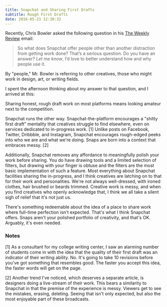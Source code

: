 ```yaml
---
title: Snapchat and Sharing First Drafts
subtitle: Rough First Drafts
date: 2016-05-23 12:30:32
---
```


Recently, Chris Bowler asked the following question in his [The Weekly Review](http://chrisbowler.com/newsletter) email: 

> So what does Snapchat offer people other than another distraction from getting work done? That’s a serious question. Do you have an answer? _Let me know_, I’d love to better understand how and why people use it.  

By "people," Mr. Bowler is referring to other creatives, those who might work in design, art, or writing fields. 

I spent the afternoon thinking about my answer to that question, and I arrived at this: 

Sharing honest, rough draft work on most platforms means looking amateur next to the competition. 

Snapchat runs the other way. Snapchat-the-platform encourages a "shitty first draft" mentality that creatives struggle to find elsewhere, even on services dedicated to in-progress work. [1] Unlike posts on Facebook, Twitter, Dribbble, and Instagram, Snapchat encourages rough-edged peeks into who we are and what we're doing. Snaps are born into a context that embraces messy. [2] 

Additionally, Snapchat removes any affordance to meaningfully polish your work before sharing. You do have drawing tools and a limited selection of filters, but drawing with your finger is obtuse and the filters are the most basic implementation of such a feature. Most everything about Snapchat facilities sharing the in-progress, and I think creatives are latching on to that for their work and personalities. We're not always well-dressed, with ironed clothes, hair brushed or beards trimmed. Creative work is messy, and when you find creatives who openly acknowledge that, I think we all take a silent sigh of relief that it's not just us. 

There's something redeemable about the idea of a place to share work where full-time perfection isn't expected. That's what I think Snapchat offers. Snaps aren't your polished portfolio of creativity, and that's OK. Arguably, it's even needed.

### Notes

[1] As a consultant for my college writing center, I saw an alarming number of students come in with the idea that the quality of their first draft was an indicator of their writing ability. No. It's going to take 10 revisions before you've got something that resembles good. The faster you accept this idea, the faster words will get on the page. 

[2] Another trend I've noticed, which deserves a separate article, is designers doing a live-stream of their work. This bears a similarity to Snapchat in that the premise of the experience is messy. Viewers get to see the mistakes, erasing, deleting. Seeing that isn't only expected, but also the most enjoyable part of these broadcasts. 